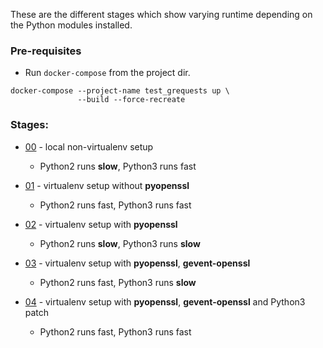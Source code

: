 These are the different stages which show varying runtime depending on the
Python modules installed.

### Pre-requisites

- Run ```docker-compose``` from the project dir.

```
docker-compose --project-name test_grequests up \
               --build --force-recreate
```

### Stages:

* [00](./00) - local non-virtualenv setup 
  - Python2 runs **slow**, Python3 runs fast

* [01](./01) - virtualenv setup without **pyopenssl**
  - Python2 runs fast, Python3 runs fast
  
* [02](./02) - virtualenv setup with **pyopenssl**
  - Python2 runs **slow**, Python3 runs **slow**

* [03](./03) - virtualenv setup with **pyopenssl**, **gevent-openssl**
  - Python2 runs fast, Python3 runs **slow**

* [04](./04) - virtualenv setup with **pyopenssl**, **gevent-openssl** and Python3 patch
  - Python2 runs fast, Python3 runs fast
